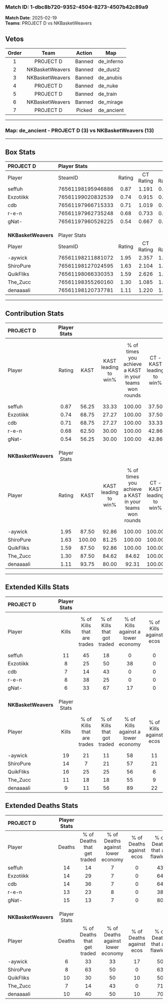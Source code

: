 ### Match ID: 1-dbc8b720-9352-4504-8273-4507b42c89a9  
**Match Date**: 2025-02-19  
**Teams**: PROJECT D vs NKBasketWeavers  

## Vetos  

| Order | Team | Action | Map |
| :---: | :--: | :----: | --- |
| 1 | PROJECT D | Banned | de_inferno |
| 2 | NKBasketWeavers | Banned | de_dust2 |
| 3 | NKBasketWeavers | Banned | de_anubis |
| 4 | PROJECT D | Banned | de_nuke |
| 5 | PROJECT D | Banned | de_train |
| 6 | NKBasketWeavers | Banned | de_mirage |
| 7 | PROJECT D | Picked | de_ancient |

---  

### **Map**: de_ancient - PROJECT D (3) vs NKBasketWeavers (13)  
---  

## Box Stats  

| **PROJECT D**       | Player Stats      |        |           |          |        |       |       |         |        |      |     |
| :- | :- | :-: | :-: | :-: | :-: | :-: | :-: | :-: | :-: | :-: | :-: |
| Player              | SteamID           | Rating | CT Rating | T Rating |  KAST  |  ADR  | Kills | Assists | Deaths | K/D  | HS% |
| seffuh              | 76561198195946886 |  0.87  |   1.191   |  0.164   | 56.25  | 75.4  |  11   |    4    |   14   | 0.79 | 45  |
| Exzotiikk           | 76561199020832539 |  0.74  |   0.915   |  0.813   | 68.75  | 60.4  |   8   |    3    |   14   | 0.57 | 25  |
| cdb                 | 76561197966715333 |  0.71  |   1.019   |  0.433   | 68.75  | 64.3  |   7   |    4    |   14   | 0.50 | 28  |
| r-e-n               | 76561197962735248 |  0.68  |   0.733   |  0.937   | 62.50  | 48.4  |   8   |    2    |   13   | 0.62 | 37  |
| gNat-               | 76561197960526225 |  0.54  |   0.667   |  0.589   | 56.25  | 61.0  |   6   |    7    |   15   | 0.40 | 50  |
|                     |                   |        |           |          |        |       |       |         |        |      |     |
|                     |                   |        |           |          |        |       |       |         |        |      |     |
|                     |                   |        |           |          |        |       |       |         |        |      |     |
| **NKBasketWeavers** | Player Stats      |        |           |          |        |       |       |         |        |      |     |
| Player              | SteamID           | Rating | CT Rating | T Rating |  KAST  |  ADR  | Kills | Assists | Deaths | K/D  | HS% |
| -aywick             | 76561198211881072 |  1.95  |   2.357   |  1.859   | 87.50  | 121.4 |  19   |    5    |   6    | 3.17 | 47  |
| ShiroPure           | 76561198127024595 |  1.63  |   2.104   |  1.847   | 100.00 | 97.2  |  14   |    6    |   8    | 1.75 | 57  |
| QuikFliks           | 76561198066330353 |  1.59  |   2.626   |  1.337   | 87.50  | 100.3 |  16   |    6    |   10   | 1.60 | 50  |
| The_Zucc            | 76561198355260160 |  1.30  |   1.085   |  1.354   | 87.50  | 66.4  |  11   |    4    |   7    | 1.57 | 27  |
| denaaaali           | 76561198120737781 |  1.11  |   1.220   |  1.254   | 93.75  | 55.1  |   9   |    6    |   10   | 0.90 | 55  |
---  

## Contribution Stats  

| **PROJECT D**       | Player Stats |        |                      |                                                        |                           |                                                             |                          |                                                            |
| :- | :-: | :-: | :-: | :-: | :-: | :-: | :-: | :-: |
| Player              |    Rating    |  KAST  | KAST leading to win% | % of times you achieve a KAST in your teams won rounds | CT - KAST leading to win% | CT - % of times you achieve a KAST in your teams won rounds | T - KAST leading to win% | T - % of times you achieve a KAST in your teams won rounds |
| seffuh              |     0.87     | 56.25  |        33.33         |                         100.00                         |           37.50           |                           100.00                            |           0.00           |                            0.00                            |
| Exzotiikk           |     0.74     | 68.75  |        27.27         |                         100.00                         |           37.50           |                           100.00                            |           0.00           |                            0.00                            |
| cdb                 |     0.71     | 68.75  |        27.27         |                         100.00                         |           33.33           |                           100.00                            |           0.00           |                            0.00                            |
| r-e-n               |     0.68     | 62.50  |        30.00         |                         100.00                         |           42.86           |                           100.00                            |           0.00           |                            0.00                            |
| gNat-               |     0.54     | 56.25  |        30.00         |                         100.00                         |           42.86           |                           100.00                            |           0.00           |                            0.00                            |
|                     |              |        |                      |                                                        |                           |                                                             |                          |                                                            |
|                     |              |        |                      |                                                        |                           |                                                             |                          |                                                            |
|                     |              |        |                      |                                                        |                           |                                                             |                          |                                                            |
| **NKBasketWeavers** | Player Stats |        |                      |                                                        |                           |                                                             |                          |                                                            |
| Player              |    Rating    |  KAST  | KAST leading to win% | % of times you achieve a KAST in your teams won rounds | CT - KAST leading to win% | CT - % of times you achieve a KAST in your teams won rounds | T - KAST leading to win% | T - % of times you achieve a KAST in your teams won rounds |
| -aywick             |     1.95     | 87.50  |        92.86         |                         100.00                         |          100.00           |                           100.00                            |          90.00           |                           100.00                           |
| ShiroPure           |     1.63     | 100.00 |        81.25         |                         100.00                         |          100.00           |                           100.00                            |          75.00           |                           100.00                           |
| QuikFliks           |     1.59     | 87.50  |        92.86         |                         100.00                         |          100.00           |                           100.00                            |          90.00           |                           100.00                           |
| The_Zucc            |     1.30     | 87.50  |        84.62         |                         84.62                          |          100.00           |                            75.00                            |          80.00           |                           88.89                            |
| denaaaali           |     1.11     | 93.75  |        80.00         |                         92.31                          |          100.00           |                           100.00                            |          72.73           |                           88.89                            |
---  

## Extended Kills Stats  

| **PROJECT D**       | Player Stats |                            |                            |                                    |                         |                              |                                 |                                       |                    |           |
| :- | :-: | :-: | :-: | :-: | :-: | :-: | :-: | :-: | :-: | :-: |
| Player              |    Kills     | % of Kills that are trades | % of Kills that got traded | % of Kills against a lower economy | % of Kills against ecos | % of Kills that are flawless | % of Kills that are close duels | % of Kills that are assisted by flash | Pistol Round Kills | AWP Kills |
| seffuh              |      11      |             45             |             18             |                 0                  |            0            |              45              |               18                |                   0                   |         0          |     0     |
| Exzotiikk           |      8       |             25             |             50             |                 38                 |            0            |              63              |                0                |                   0                   |         1          |     2     |
| cdb                 |      7       |             14             |             43             |                 0                  |            0            |              29              |               14                |                   0                   |         0          |     2     |
| r-e-n               |      8       |             38             |             25             |                 0                  |            0            |              63              |               25                |                  25                   |         0          |     0     |
| gNat-               |      6       |             33             |             67             |                 17                 |            0            |              83              |                0                |                  17                   |         1          |     0     |
|                     |              |                            |                            |                                    |                         |                              |                                 |                                       |                    |           |
|                     |              |                            |                            |                                    |                         |                              |                                 |                                       |                    |           |
|                     |              |                            |                            |                                    |                         |                              |                                 |                                       |                    |           |
| **NKBasketWeavers** | Player Stats |                            |                            |                                    |                         |                              |                                 |                                       |                    |           |
| Player              |    Kills     | % of Kills that are trades | % of Kills that got traded | % of Kills against a lower economy | % of Kills against ecos | % of Kills that are flawless | % of Kills that are close duels | % of Kills that are assisted by flash | Pistol Round Kills | AWP Kills |
| -aywick             |      19      |             21             |             11             |                 58                 |           11            |              79              |                5                |                   5                   |         3          |     1     |
| ShiroPure           |      14      |             7              |             21             |                 57                 |           21            |              79              |                7                |                  14                   |         3          |     0     |
| QuikFliks           |      16      |             25             |             25             |                 56                 |            6            |              38              |                0                |                   6                   |         4          |     0     |
| The_Zucc            |      11      |             18             |             18             |                 55                 |            9            |              64              |                0                |                   0                   |         1          |     5     |
| denaaaali           |      9       |             11             |             56             |                 89                 |           22            |              33              |               11                |                   0                   |         0          |     0     |
## Extended Deaths Stats  

| **PROJECT D**       | Player Stats |                             |                                   |                          |                               |                            |                           |               |
| :- | :-: | :-: | :-: | :-: | :-: | :-: | :-: | :-: |
| Player              |    Deaths    | % of Deaths that get traded | % of Deaths against lower economy | % of Deaths against ecos | % of Deaths that are flawless | % of Deaths that are close | % of Deaths while blinded | Deaths to AWP |
| seffuh              |      14      |             14              |                 7                 |            0             |              43               |             0              |            14             |       0       |
| Exzotiikk           |      14      |             29              |                 7                 |            0             |              64               |             0              |             0             |       1       |
| cdb                 |      14      |             36              |                 7                 |            0             |              64               |             14             |             0             |       1       |
| r-e-n               |      13      |             23              |                 8                 |            0             |              38               |             0              |             8             |       1       |
| gNat-               |      15      |             13              |                 7                 |            0             |              80               |             7              |             7             |       3       |
|                     |              |                             |                                   |                          |                               |                            |                           |               |
|                     |              |                             |                                   |                          |                               |                            |                           |               |
|                     |              |                             |                                   |                          |                               |                            |                           |               |
| **NKBasketWeavers** | Player Stats |                             |                                   |                          |                               |                            |                           |               |
| Player              |    Deaths    | % of Deaths that get traded | % of Deaths against lower economy | % of Deaths against ecos | % of Deaths that are flawless | % of Deaths that are close | % of Deaths while blinded | Deaths to AWP |
| -aywick             |      6       |             33              |                33                 |            17            |              50               |             17             |             0             |       0       |
| ShiroPure           |      8       |             63              |                50                 |            0             |              63               |             13             |            13             |       1       |
| QuikFliks           |      10      |             30              |                50                 |            10            |              50               |             10             |             0             |       3       |
| The_Zucc            |      7       |             14              |                43                 |            0             |              71               |             0              |            14             |       0       |
| denaaaali           |      10      |             40              |                50                 |            10            |              70               |             20             |            10             |       0       |
